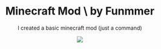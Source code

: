 <div class="center" align=center>
<h1>Minecraft Mod \ by Funmmer</h1>
<p>I created a basic minecraft mod (just a command)</p>
<img src="https://readme-typing-svg.herokuapp.com?font=minecraftia&size=25&pause=1000&color=FFFFFF&width=435&lines=minecraft+mod+one+command"/>
</div>

